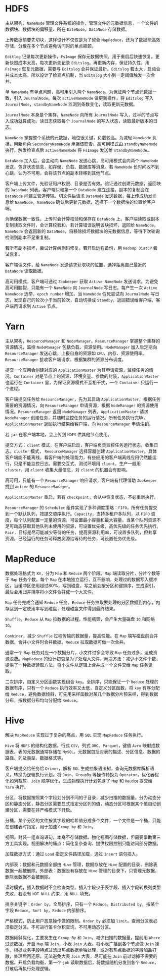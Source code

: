 # HDFS

主从架构，`NameNode` 管理文件系统的操作，管理文件的元数据信息，一个文件的数据块、数据块的偏移量、所在 `DateNode`。`DataNode` 存储数据。

上传数据前要先切块，这样设计不仅仅是为了契合 `MapReduce`，还为了数据能高效存储，分散在多个节点避免访问时的单点瓶颈。

`Editlog` 记录每次更新操作，`FsImage` 保存元数据快照，用于重启后快速恢复。更新快照成本太高，每次更新先记录 `Editslog`，再更新内存，保证持久性。用 `FsImage` 恢复元数据，需要与 `Editslog` 合并保证最新。`Editslog` 若太大，启动合并成本太高，所以设计了检查点机制，当 `Editslog` 大小到一定阈值触发一次合并。

单 `NameNode` 有单点问题，高可用引入两个 `NameNode`。为保证两个节点元数据一致，引入 `JournalNode`。每次 `activeNameNode` 做更新操作，将 `Editslog` 写入 `JournalNode`，`standbyNameNode` 监测到条数变化，读取更新元数据。

`JournalNode` 本身是个集群，`NameNode` 向所有 `JournalNode` 写入，过半的节点写入成功就算成功。读日志获取每个 `JournalNode` 的写入状态，读取最新版本的日志。

`NameNode` 掌握整个系统的元数据，地位很关键，负载较高。为减轻 `NameNode` 负担，用新角色 `SeconderyNameNode` 承担该职责，高可用模式由 `standbyNameNode` 执行，触发检查点后 `activeNameNode` 将 `FsImage` 发送给 `standbyNameNode`。

`DataNode` 加入后，会主动向 `NameNode` 发送心跳，高可用模式会向两个 `NameNode` 发送，包含状态信息，如存储、负载、数据库等消息。若 `NameNode` 长时间收不到心跳，认为不可用，会将该节点的副本转移到其他节点。

客户端上传文件，先验证用户权限、目录是否有效。验证通过创建元数据，返回块的 `DataNode` 列表。客户端只和第一个 `DataNode` 建立连接，副本的复制会在 `DataNode` 间建立管道传输。切文件后请求 `DataNode` 发送数据，每上传成功发消息给 `NameNode`，`NameNode` 确认后更新元数据，选择下一个数据块的位置给客户端。

为确保数据一致性，上传时会计算校验和保存在 `DataNode` 上。客户端读取或副本复制读取文件时，会计算校验和，若计算错误说明该块损坏，返回给 `NameNode`，`NameNode` 会返回新的 `DataNode`，将移除损坏数据块的元数据信息，等待下次轮询检测到副本不足重复制。

若所有副本损坏，尝试计算纠删码修复。若开启远程备份，用 `Hadoop DistCP` 尝试恢复。

客户端读文件，给 `NameNode` 发送请求获取块的位置，选择距离自己最近的 `DataNode` 读取数据。

高可用模式，客户端可通过 `Zookeeper` 获取 `Active NameNode` 发送请求。为避免高可用脑裂，只能有一个 `NameNode` 向 `JournalNode` 写日志。每产生一次 `Active NameNode` 选举，`epoch number` 增加。当 `NameNode` 假死尝试向 `JournalNode` 写日志，发现自己的轮次小于当前轮次，自动切换成 `Standby`，返回错误给客户端，客户端再请求到 `Active` 节点。

# Yarn

主从架构，`ResourceManager` 和 `NodeManager`。`ResourceManager` 掌握整个集群的资源情况，监控 `NodeManager` 包括负载、资源使用。`NodeManager` 加入后定期向 `ResourceManager` 发送心跳，上报自身的资源如 `CPU`、内存、资源使用率。`ResourceManager` 接收客户端请求，根据集群的资源分布调度。

提交一个应用会创建对应的 `ApplicationMaster` 为其申请资源，监控任务的情况。`Container` 对是节点上的资源、环境变量、参数的封装，`ApplicationMaster` 也运行在 `Container` 里，为保证资源模式不互相干扰，一个 `Container` 只运行一个进程。

客户端提交任务给 `ResourceManager`，先为其启动 `ApplicationMaster`，根据任务需要的资源情况，向 `ResourceManager` 申请资源，根据 `NodeManager` 的资源使用情况，`ResourceManager` 返回 `NodeManager` 列表。`ApplicationMaster` 请求 `NodeManager` 创建任务，并随时监控任务的运行情况。所有任务执行完毕，`ApplicationMaster` 返回执行结果给客户端，向 `ResourceManager` 申请注销。

若 `jar` 在客户端本地，会上传到 `HDFS` 供其他节点使用。

提交方式：`client` 模式，在客户端启动，客户端负责监控任务运行状态，收集日志。`cluster` 模式， `ResourceManager` 选择容器创建 `ApplicationMaster`。具体客户端能不能离线，看客户端的处理能力，有些应用的客户端离线应用仍然能运行，只是不能监控日志。需要交互式、测试环境用 `client`，生产一般用 `cluster`。用 `client` 收集大量信息，对 `client` 的机器会有影响。

高可用，只能有一个 `ResourceManager` 响应请求，客户端有代理借助 `Zookeeper` 找到 `active` 的 `ResourceManager`。

`ApplicationMaster` 重启，若有 `checkpoint`，会从中恢复状态，不必重新执行。

`ResourceManager` 的 `Scheduler` 组件实现了多种调度策略：`FIFO`，所有任务提交到一个默认队列，按提交顺序执行。`Capacity`，支持多租户多队列，以 `FIFO` 调度，每个队列配置一定量的资源，可设置最小容量和最大容量，当某个队列资源不足可动态获取其他队列未使用的资源，可设置优先级，高优先级的任务优先执行。`Fair`，目标是尽可能减少等待的任务，提高资源利用率，可设置多队列，但共享资源，已经运行的任务可释放资源给等待的任务，可设置任务优先级。

# MapReduce

数据处理格式为 `KV`，分为 `Map` 和 `Reduce` 两个阶段。`Map` 端读取分片，分片个数等于 `Map` 任务个数。每个 `Map` 在本地独立运行，互不影响，处理过的数据写入缓冲区，当缓冲区使用超过80%，写到磁盘，写之前会按分区和键排序，生成索引，最后会用归并排序将小文件合并成一个大文件。

`Map` 任务完成会通知 `Reduce` 任务，`Reduce` 任务拉取要处理的分区数据到内存，内存达到一定使用率写到磁盘，处理磁盘文件得到最终结果。

`Shuffle`，`Reduce` 从 `Map` 拉数据的过程，性能瓶颈，会产生大量磁盘 `IO` 和网络 `IO`。

`Combiner`，减少 `Shuffle` 过程传输的数据量，提高性能。在 `Map` 端写磁盘前合并数据，合并小文件时合并数据。`Reduce` 拉取数据可做一次合并。

通常一个 `Map` 任务对应一个数据分片，小文件过多会导致 `Map` 任务过多，造成资源浪费。`MapReduce` 的设计初衷是为了处理大文件。解决方法：减少小文件个数，提供了一种数据读取方法，将小文件从逻辑上合并成一个文件交给 `Map` 任务读取。

二次排序，自定义分区函数实现组合 `key`。全排序，只能保证一个 `Reduce` 处理的数据有序，只有一个 `Reduce` 执行效率又太低，自定义分区函数，将 `key` 有序分配给 `Reduce`，避免数据倾斜，可先用采样函数对某几个数据分片预采样，得到数据分布，按数据分布均匀分配给 `Reduce`。

# Hive

解决 `MapReduce` 实现过于复杂的痛点，用 `SQL` 实现 `MapReduce` 任务执行。

`Hive` 将 `HDFS` 的结构化数据，行式 `CSV`，列式 `ORC`、`Parquet`，键值 `Avro` 映射成数据表，表的元数据通常存储在 `MySQL`。元数据包括对表的描述、分区信息、数据的路径、列及类型、数据格式等。

客户端提交给任务给 `Driver`，解析 `SQL` 生成抽象语法树，查询元数据库解析语义，转换为逻辑执行计划，将 `Join`、`GroupBy` 等操作转换为 `Operator`，优化器优化如列裁剪、`Join` 顺序优化，生成物理执行计划包含了 `Map` 和 `Reudce` 提交给 `Yarn` 执行。

分区，将数据按照某个字段划分到不同的子目录，减少扫描的数据量。分为动态分区和静态分区，静态分区需要显式指定分区列的值，动态分区可根据某个值自动创建分区，需要在非严格模式下开启。

分桶，某个分区的文件按某字段的哈希值分成多个文件，一个文件是一个桶，只能在创建表时指定，用于加速 `Group by` 和 `Join`。

视图，封装一组查询语句，本身不存储数据。物化视图存储数据，但需要借助第三方工具实现。视图解决的痛点：简化复杂查询、提供权限控制只能访问部分数据。

加载数据方式：通过 `Load` 指定文件路径加载，通过 `Insert` 语句插入。

内部表：数据和元数据全部由 `Hive` 管理，数据存放在 `Hive` 配置的目录，删除表数据一起被删除。外部表：数据没有存放在 `Hive` 管理的目录下，只管理元数据，删除表数据不会被删除。

读时模式，插入数据时不会检查类型。插入字段少于表字段、插入字段转换列类型失败，若没有 `NOT NULL` 约束，用 `NULL` 填充。

排序关键字：`Order by`，全局排序，只有一个 `Reduce`。`Distributed by`，按某个字段 `Reduce`。`Sort by`，`Reduce` 内部排序。

严格模式，防止用户恶意操作做的限制。`Order by` 必须加 `limit`。查询分区表必须指定分区。不可进行笛卡尔积查询。不可用动态分区。

数据倾斜优化，主要发生在 `Group By` 和 `Join`。减少扫描的数据量，提前用 `Where` 过滤数据。开启 `Map` 端 `Join`，小表 `Join` 大表，将小表广播到各个节点做 `Join` 操作。根据业务字段特点过滤出热点数据单独处理，或对有热点数据的字段加盐打散，处理后再还原。无法避免大表 `Join` 大表，尽可能在 `Join` 前过滤掉不需要的数据。开启负载均衡，第一个 `job` 读取数据后，将数据随机分发到各个 `Reduce`，打散后再执行处理逻辑。
